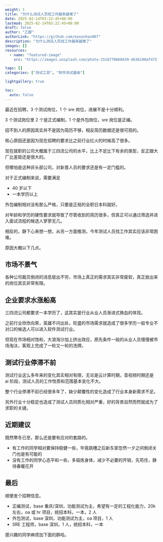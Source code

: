 ```yaml
---
weight: 1
title: "为什么测试人员找工作越来越难了"
date: 2025-02-14T03:22:45+08:00
lastmod: 2025-02-14T03:22:45+08:00
draft: false
author: "乙醇"
authorLink: "https://github.com/easonhan007"
description: "为什么测试人员找工作越来越难了"
images: []
resources:
  - name: "featured-image"
    src: "https://images.unsplash.com/photo-1518770660439-4636190af475?w=300"

tags: []
categories: ["测试工具", "软件测试基础"]

lightgallery: true

toc:
  auto: false
---
```


最近在招聘，3 个测试岗位，1 个 sre 岗位，进展不是十分顺利。

3 个测试岗位里 2 个是正式编制，1 个是外包岗位，sre 岗位是正编。

招不到人的原因其实并不是因为简历不够，相反简历数据还是很可观的。

核心原因还是因为现在招聘的要求比之前行业红火的时候高了很多。

现在就职的公司大概属于三四流公司的水平，比上不足比下有余的类型，反正跟大厂比差距还是很大的。

但哪怕是这种非头部公司，对新晋人员的要求还是有一定门槛的。

对于正式编制来说，需要满足

- 40 岁以下
- 一本学历以上

外包编制相对没有那么严格，只要是正规的全职日本科就好。

对年龄和学历的硬性要求就导致了尽管收到的简历很多，但真正可以通过筛选并进入面试流程的候选人寥寥无几。

相反的，静下心来想一想，从另一方面推测，今年测试人员找工作其实应该非常困难。

原因大概以下几点。

## 市场不景气

各种公司裁员倒闭的消息层出不穷，市场上真正的需求其实非常疲软，真正放出来的岗位其实非常有限。

## 企业要求水涨船高

三四流公司都要求一本学历了，这其实是行业从业人员渐进式换血的体现。

之前行业欣欣向荣，英雄不问出处，旺盛的市场需求就造成了很多学历一般专业不对口的候选人可以进入软件测试行业。

但现在市场相对饱和，大浪淘沙加上挤出效应，原先条件一般的从业人员慢慢被市场淘汰，客观上完成了一轮又一轮的洗牌。

## 测试行业停滞不前

测试行业这么多年来的变化其实相对有限，无论是云计算时期，音视频时期还是 ai 阶段，测试人员的工作性质和范围基本变化不大。

整个行业停滞不前已经很多年了，缺少颠覆性的变化造成了行业本身新需求不足。

另外行业十分稳定也造成了测试人员同质化相对严重，好的背景自然而然就成为了求职的关键。

## 近期建议

既然寒冬已至，那么还是要有应对的套路的。

- 有工作的同学相对要保持稳健一些，毕竟跳槽之后新东家忽然一夕之间倒闭关门也是有可能的
- 没有工作的同学心态平和一些，多锻炼身体，减少不必要的开销，先苟住，静待春暖花开

## 最后

顺便发个招聘信息。

- 正编测试，base 重庆/深圳，功能测试为主，希望有一定的工程化能力，20k 左右，oa 或 hr 项目，统招本科，一本，2 人
- 外包测试，base 深圳，功能测试为主，oa 项目，1 人
- SRE 工程师，base 深圳，1 人，统招本科，一本

感兴趣的同学麻烦加下面的群哈。
